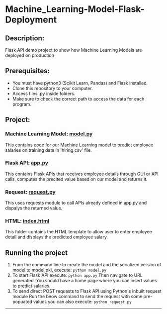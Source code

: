 # Machine_Learning-Model-Flask-Deployment

## Description: 
Flask API demo project to show how Machine Learning Models are deployed on production

## Prerequisites:
- You must have python3 (Scikit Learn, Pandas) and Flask installed.
- Clone this repository to your computer.
- Access files .py inside folders.
- Make sure to check the correct path to access the data for each program.

## Project:

### Machine Learning Model: [model.py](https://github.com/markikojr/DataScience/blob/master/api/model.py)  
This contains code for our Machine Learning model to predict employee salaries on training data in 'hiring.csv' file.

### Flask API: [app.py](https://github.com/markikojr/DataScience/blob/master/api/app.py)  
This contains Flask APIs that receives employee details through GUI or API calls, computes the precited value based on our model and returns it.

### Request: [request.py](https://github.com/markikojr/DataScience/blob/master/api/request.py) 
This uses requests module to call APIs already defined in app.py and dispalys the returned value.

### HTML: [index.html](https://github.com/markikojr/DataScience/blob/master/api/templates/index.html) 
This folder contains the HTML template to allow user to enter employee detail and displays the predicted employee salary.

## Running the project
1) From the command line to create the model and the serialized version of model to model.pkl, execute: `python model.py`
2) To start Flask API execute: `python app.py` 
Then navigate to URL generated. You should have a home page where you can insert values to predict salaries. 
3) To send direct POST requests to Flask API using Python's inbuilt request module Run the beow command to send the request with some pre-popuated values you can also execute: `python request.py`

----------------------------
